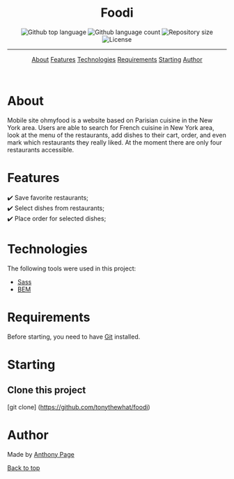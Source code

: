 <div align="center" id="top"> 



  <!-- <a href="https://foodi.netlify.app">Demo</a> -->
</div>

<h1 align="center">Foodi</h1>

<p align="center">
  <img alt="Github top language" src="https://img.shields.io/github/languages/top/tonythewhat/foodi?color=56BEB8">

  <img alt="Github language count" src="https://img.shields.io/github/languages/count/tonythewhat/foodi?color=56BEB8">

  <img alt="Repository size" src="https://img.shields.io/github/repo-size/tonythewhat/foodi?color=56BEB8">

  <img alt="License" src="https://img.shields.io/github/license/tonythewhat/foodi?color=56BEB8">
</p>

<!-- Status -->


<hr>

<p align="center">
  <a href="#about">About</a>
  <a href="features">Features</a>
  <a href="technologies">Technologies</a>
  <a href="requirements">Requirements</a>
  <a href="starting">Starting</a>
  <a href="https://github.com/tonythewhat" target="_blank">Author</a>
</p>

<br>

# About 

Mobile site ohmyfood is a website based on Parisian cuisine in the New York area. Users are able to search for French cuisine in New York area, look at the menu of the restaurants, add dishes to their cart, order, and even mark which restaurants they really liked. At the moment there are only four restaurants accessible.

# Features 

:heavy_check_mark: Save favorite restaurants;\
:heavy_check_mark: Select dishes from restaurants;\
:heavy_check_mark: Place order for selected dishes;

# Technologies 

The following tools were used in this project:

- [Sass](https://sass-lang.com/)
- [BEM](http://getbem.com/)

# Requirements 

Before starting, you need to have [Git](https://git-scm.com) installed.

# Starting 


## Clone this project
[git clone] (https://github.com/tonythewhat/foodi)



# Author

Made by <a href="https://github.com/tonythewhat" target="_blank">Anthony Page</a>


<a href="#top">Back to top</a>
